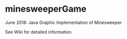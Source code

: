 # minesweeperGame
June 2018: Java Graphic Implementation of Minesweeper

See Wiki for detailed information. 
